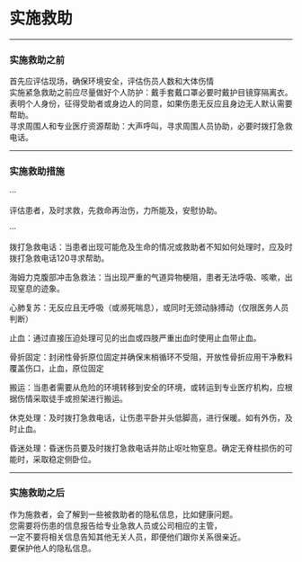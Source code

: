 # 实施救助

---

### 实施救助之前

首先应评估现场，确保环境安全，评估伤员人数和大体伤情  
实施紧急救助之前应尽量做好个人防护：戴手套戴口罩必要时戴护目镜穿隔离衣。  
表明个人身份，征得受助者或身边人的同意，如果伤患无反应且身边无人默认需要帮助。  
寻求周围人和专业医疗资源帮助：大声呼叫，寻求周围人员协助，必要时拨打急救电话。

---

### 实施救助措施

···

评估患者，及时求救，先救命再治伤，力所能及，安慰协助。

···

拨打急救电话：当患者出现可能危及生命的情况或救助者不知如何处理时，应及时拨打急救电话120寻求帮助。

海姆力克腹部冲击急救法：当出现严重的气道异物梗阻，患者无法呼吸、咳嗽，出现窒息的迹象。

心肺复苏：无反应且无呼吸（或濒死喘息），或同时无颈动脉搏动（仅限医务人员判断）

止血：通过直接压迫处理可见的出血或四肢严重出血时使用止血带止血。

骨折固定：封闭性骨折原位固定并确保末梢循环不受阻，开放性骨折应用干净敷料覆盖伤口，止血，原位固定

搬运：当患者需要从危险的环境转移到安全的环境，或转运到专业医疗机构，应根据伤情采取徒手或担架进行搬运。

休克处理：及时拨打急救电话，让伤患平卧并头低脚高，进行保暖。如有外伤，及时止血。

昏迷处理：昏迷伤员要及时拨打急救电话并防止呕吐物窒息。确定无脊柱损伤的可能时，采取稳定侧卧位。

---

### 实施救助之后

作为施救者，会了解到一些被救助者的隐私信息，比如健康问题。  
您需要将伤患的信息报告给专业急救人员或公司相应的主管，  
一定不要将相关信息告知其他无关人员，即便他们跟你关系很亲近。  
要保护他人的隐私信息。

